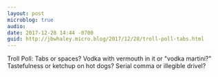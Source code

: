 ```yaml
---
layout: post
microblog: true
audio: 
date: 2017-12-28 14:44 -0700
guid: http://jbwhaley.micro.blog/2017/12/28/troll-poll-tabs.html
---
```

Troll Poll: Tabs or spaces? Vodka with vermouth in it or "vodka martini?" Tastefulness or ketchup on hot dogs? Serial comma or illegible drivel?

